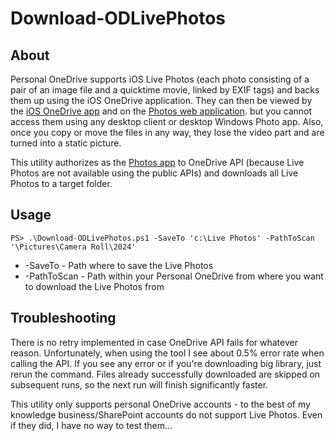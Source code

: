 # Download-ODLivePhotos

## About
Personal OneDrive supports iOS Live Photos (each photo consisting of a pair of an image file and a quicktime movie, linked by EXIF tags) and backs them up using the iOS OneDrive application. They can then be viewed by the [iOS OneDrive app](https://apps.apple.com/us/app/microsoft-onedrive/id477537958) and on the [Photos web application](https://photos.onedrive.com). but you cannot access them using any desktop client or desktop Windows Photo app. Also, once you copy or move the files in any way, they lose the video part and are turned into a static picture.

This utility authorizes as the [Photos app](https://photos.onedrive.com) to OneDrive API (because Live Photos are not available using the public APIs) and downloads all Live Photos to a target folder.

## Usage
```
PS> .\Download-ODLivePhotos.ps1 -SaveTo 'c:\Live Photos' -PathToScan '\Pictures\Camera Roll\2024'
```
* -SaveTo - Path where to save the Live Photos
* -PathToScan - Path within your Personal OneDrive from where you want to download the Live Photos from

## Troubleshooting
There is no retry implemented in case OneDrive API fails for whatever reason. Unfortunately, when using the tool I see about 0.5% error rate when calling the API. If you see any error or if you're downloading big library, just rerun the command. Files already successfully downloaded are skipped on subsequent runs, so the next run will finish significantly faster.

This utility only supports personal OneDrive accounts - to the best of my knowledge business/SharePoint accounts do not support Live Photos. Even if they did, I have no way to test them...
